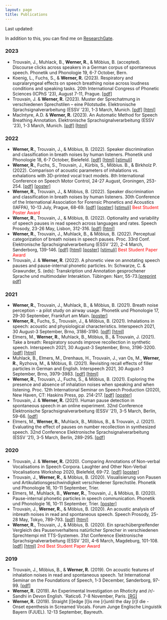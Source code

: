 ```yaml
---
layout: page
title: Publications
---
```

Last updated:
<script language="JavaScript">
var testlast=document.lastModified;
document.write(" "+testlast.substr(0,10));
</script>

In addition to this, you can find me on [ResearchGate](https://www.researchgate.net/profile/Raphael_Werner2).
### 2023
<ul>
  <li>Trouvain, J., Muhlack, B., <strong>Werner, R.</strong>, & Möbius, B. (accepted). Discourse clicks across speakers in a German corpus of spontaneous speech. Phonetik und Phonologie 19, 6-7 October, Bern.</li>
  <li>Koenig, L., Fuchs, S., & <strong>Werner, R.</strong> (2023). Respiratory and supralaryngeal effects on speech breathing noise across loudness conditions and speaking tasks. 20th International Congress of Phonetic Sciences (ICPhS '23), August 7-11, Prague. <a href="https://github.com/raphael-werner/raphael-werner.github.io/raw/master/pdfs/ICPhS2023-FuchsKoenigWerner.pdf" title="pdf">[pdf]</a></li> 
  <li>Trouvain, J. & <strong>Werner, R.</strong> (2023). Muster der Sprechatmung in verschiedenen Sprechstilen – eine Pilotstudie. Elektronische Sprachsignalverarbeitung (ESSV '23), 1-3 March, Munich. <a href="https://www.essv.de/pdf/2023_95_102.pdf" title="pdf">[pdf]</a> <a href="https://www.essv.de/paper.php?id=1178" title="html">[html]</a></li>
  <li>MacIntyre, A.D. & <strong>Werner, R.</strong> (2023). An Automatic Method for Speech Breathing Annotation. Elektronische Sprachsignalverarbeitung (ESSV '23), 1-3 March, Munich. <a href="https://www.essv.de/pdf/2023_103_110.pdf" title="pdf">[pdf]</a> <a href="https://www.essv.de/paper.php?id=1179" title="html">[html]</a></li>
</ul>

### 2022
<ul>
  <li><strong>Werner, R.</strong>, Trouvain, J., & Möbius, B. (2022). Speaker discrimination and classification in breath noises by human listeners. Phonetik und Phonologie 18, 6-7 October, Bielefeld. <a href="https://github.com/raphael-werner/raphael-werner.github.io/raw/master/pdfs/Werner_PundP22.pdf" title="pdf">[pdf]</a> <a href="https://biecoll.ub.uni-bielefeld.de/index.php/pundp2022/article/view/1050" title="html">[html]</a> <a href="https://cloud.hiz-saarland.de/s/PgZ3PQ3PM9DJnoF" title="stimuli">[stimuli]</a></li>
 
 <li><strong>Werner, R.</strong>, Fuchs, S., Trouvain, J., Kürbis, S., Möbius. B., & Birkholz P. (2022). Comparison of acoustic parameters of inhalations vs. exhalations with 3D-printed vocal tract models. 8th International Conference on Speech Motor Control, 24-27 August, Groningen, 253-254. <a href="https://github.com/raphael-werner/raphael-werner.github.io/raw/master/pdfs/Werner-SMC2022.pdf" title="pdf">[pdf]</a> <a href="https://github.com/raphael-werner/raphael-werner.github.io/raw/master/pdfs/SMC22-Poster-Werner.pdf" title="poster">[poster]</a></li>
 
 <li><strong>Werner, R.</strong>, Trouvain, J., & Möbius, B. (2022). Speaker discrimination and classification in breath noises by human listeners. 30th Conference of the International Association for Forensic Phonetics and Acoustics (IAFPA), 10-13 July, Prague, 68-69. <a href="https://github.com/raphael-werner/raphael-werner.github.io/raw/master/pdfs/IAFPA2022_WIP_Werner.pdf" title="pdf">[pdf]</a> <a href="http://pauseparticles.org/docs/Poster_IAFPA22_Werner.pdf" title="poster">[poster]</a> <a href="https://cloud.hiz-saarland.de/s/PgZ3PQ3PM9DJnoF" title="stimuli">[stimuli]</a> <span style="color:red">Best Student Poster Award</span></li>

 <li><strong>Werner, R.</strong>, Trouvain, J., & Möbius, B. (2022). Optionality and variability of speech pauses in read speech across languages and rates. Speech Prosody, 23-26 May, Lisbon, 312-316. <a href="https://www.isca-speech.org/archive/pdfs/speechprosody_2022/werner22_speechprosody.pdf" title="pdf">[pdf]</a> <a href="https://www.isca-speech.org/archive/speechprosody_2022/werner22_speechprosody.html" title="html">[html]</a></li>
 
 <li><strong>Werner, R.</strong>, Trouvain, J., Muhlack, B., & Möbius, B. (2022). Perceptual categorization of breath noises in speech pauses. Proc. 33rd Conf. Elektronische Sprachsignalverarbeitung (ESSV '22), 2-4 March, Sønderborg, 139-146. <a href="http://pauseparticles.org/docs/werner_etal_essv2022.pdf" title="pdf">[pdf]</a> <a href="https://www.essv.de/paper.php?id=1152" title="html">[html]</a> <a href="http://pauseparticles.org/docs/Poster_ESSV22_Werner.pdf" title="poster">[poster]</a> <a href="https://cloud.hiz-saarland.de/s/2ktDEJPk95GHLjS" title="stimuli">[stimuli]</a> <span style="color:red">Best Student Paper Award</span></li>
 
 <li>Trouvain, J. & <strong>Werner, R</strong>. (2022). A phonetic view on annotating speech pauses and pause-internal phonetic particles. In: Schwarze, C. & Grawunder, S. (eds): Transkription und Annotation gesprochener Sprache und multimodaler Interaktion. Tübingen: Narr, 55-73.<a href="https://www.coli.uni-saarland.de/~trouvain/docs/Trouvain_Werner_2022.pdf" title="pdf">[preprint pdf]</a></li>
</ul>
 
### 2021
<ul>
 <li><strong>Werner, R.</strong>, Trouvain, J., Muhlack, B., & Möbius, B. (2021). Breath noise perception - a pilot study on airway usage. Phonetik und Phonologie 17, 29-30 September, Frankfurt am Main. <a href="http://pauseparticles.org/docs/Werner_P&P21_Poster.pdf" title="poster">[poster]</a></li>
 
<li><strong>Werner, R.</strong>, Fuchs, S., Trouvain, J., & Möbius, B. (2021). Inhalations in speech: acoustic and physiological characteristics. Interspeech 2021, 30 August-3 September, Brno, 3186-3190. <a href="https://www.isca-speech.org/archive/pdfs/interspeech_2021/werner21_interspeech.pdf" title="pdf">[pdf]</a> <a href="https://www.isca-speech.org/archive/interspeech_2021/werner21_interspeech.html" title="html">[html]</a></li>

<li>Elmers, M., <strong>Werner, R.</strong>, Muhlack, B., Möbius, B., & Trouvain, J. (2021). Take a breath: Respiratory sounds improve recollection in synthetic speech. Interspeech 2021, 30 August-3 September, Brno, 3196-3200. <a href="https://www.isca-speech.org/archive/pdfs/interspeech_2021/elmers21_interspeech.pdf" title="pdf">[pdf]</a> <a href="https://www.isca-speech.org/archive/interspeech_2021/elmers21_interspeech.html" title="html">[html]</a></li>

<li>Muhlack, B., Elmers, M., Drenhaus, H., Trouvain, J., van Os, M., <strong>Werner, R.</strong>, Ryzhova, M., & Möbius, B. (2021). Revisiting recall effects of filler particles in German and English. Interspeech 2021, 30 August-3 September, Brno, 3979-3983. <a href="https://www.isca-speech.org/archive/pdfs/interspeech_2021/muhlack21_interspeech.pdf" title="pdf">[pdf]</a> <a href="https://www.isca-speech.org/archive/interspeech_2021/muhlack21_interspeech.html" title="html">[html]</a></li>

<li><strong>Werner, R.</strong>, Trouvain, J., Fuchs, S., & Möbius, B. (2021). Exploring the presence and absence of inhalation noises when speaking and when listening. Proc. 12th International Seminar on Speech Production (2020), New Haven, CT: Haskins Press, pp. 214-217. <a href="http://pauseparticles.org/docs/Werner_et_al_ISSP2021.pdf" title="pdf">[pdf]</a> <a href="http://pauseparticles.org/docs/Werner_ISSP2020_Poster.pdf" title="poster">[poster]</a></li>  

<li>Trouvain, J. & <strong>Werner, R.</strong> (2021). Human pause detection in spontaneous speech in an online experiment. 32nd Conference Elektronische Sprachsignalverarbeitung (ESSV '21), 3-5 March, Berlin, 59-66. <a href="http://www.essv.de/essv2021/pdfs/09_trouvain.pdf" title="pdf">[pdf]</a></li>

<li>Elmers, M., <strong>Werner, R.</strong>, Muhlack, B., Möbius, B., & Trouvain, J. (2021). Evaluating the effect of pauses on number recollection in synthesized speech. 32nd Conference Elektronische Sprachsignalverarbeitung (ESSV '21), 3-5 March, Berlin, 289-295. <a href="http://www.essv.de/essv2021/pdfs/26_elmers.pdf" title="pdf">[pdf]</a></li> 
</ul>

### 2020
<ul>
  
<li>Trouvain, J. & <strong>Werner, R.</strong> (2020). Comparing Annotations of Non-verbal Vocalisations in Speech Corpora. Laughter and Other Non-Verbal Vocalisations Workshop 2020, Bielefeld, 69-72. <a href="http://pauseparticles.org/docs/Trouvain_Werner_2020_Bielefeld.pdf" title="pdf">[pdf]</a> <a href="http://pauseparticles.org/docs/Trouvain_Werner_Poster.pdf" title="poster">[poster]</a></li>

<li>Trouvain, J., <strong>Werner, R.</strong>, & Möbius, B. (2020). Visualisierung von Pausen und Artikulationsgeschwindigkeit verschiedener Sprechstile. Phonetik und Phonologie 16, 10-11 September, Trier.</li>

<li>Elmers, M., Muhlack, B., <strong>Werner, R.</strong>, Trouvain, J., & Möbius, B. (2020). Pause-internal phonetic particles in speech communication. Phonetik und Phonologie 16, 10-11 September, Trier. <a href="http://www.pauseparticles.org/docs/PINTS_Poster.pdf" title="html">[poster]</a></li>

<li>Trouvain, J., <strong>Werner, R.</strong>, & Möbius, B. (2020). An acoustic analysis of inbreath noises in read and spontaneous speech. Speech Prosody, 25-28 May, Tokyo, 789-793. <a href="https://www.isca-speech.org/archive/pdfs/speechprosody_2020/trouvain20_speechprosody.pdf" title="pdf">[pdf]</a> <a href="https://www.isca-speech.org/archive/speechprosody_2020/trouvain20_speechprosody.html" title="html">[html]</a></li>

<li><strong>Werner, R.</strong>, Trouvain, J., & Möbius, B. (2020). Ein sprachübergreifender Vergleich des Pausenverhaltens natürlicher Sprecher in verschiedenen Sprechtempi mit TTS-Systemen. 31st Conference Elektronische Sprachsignalverarbeitung (ESSV '20), 4-6 March, Magdeburg, 101-108. <a href="http://www.essv.de/pdf/2020_101_108.pdf" title="pdf">[pdf]</a> <a href="http://www.essv.de/paper.php?id=444" title="html">[html]</a> <span style="color:red">2nd Best Student Paper Award</span></li>
</ul>

### 2019
<ul>
<li>Trouvain, J., Möbius, B., & <strong>Werner, R.</strong> (2019). On acoustic features of inhalation noises in read and spontaneous speech. 1st International Seminar on the Foundations of Speech, 1-3 December, Sønderborg, 97-99. <a href="http://pauseparticles.org/docs/Trouvain_et_al_SEFOS_2019.pdf" title="pdf">[pdf]</a></li>

<li><strong>Werner, R.</strong> (2019). An Experimental Investigation on Rhoticity and /r/-Sandhi in Devon English. 'Ratics6. 7-8 November, Paris. <a href="https://www.researchgate.net/publication/337772697_An_Experimental_Investigation_on_Rhoticity_and_r-_Sandhi_in_Devon_English" title="ResearchGate">[RG]</a></li>

<li><strong>Werner, R.</strong> (2019). Straight [l]edge [l]is me [r]until the day [r]I die - Onset epenthesis in Screamed Vocals. Forum Junge Englische Linguistik Bayern (FJUEL). 12-13 September, Bayreuth.</li>
</ul> 

